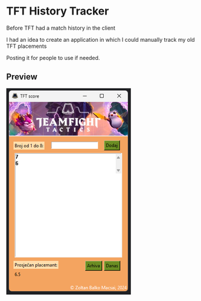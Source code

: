# TFT History Tracker

Before TFT had a match history in the client

I had an idea to create an application in which I could manually track my old TFT placements

Posting it for people to use if needed.

## Preview

![TFTrackerPreview](tft-preview.png)

